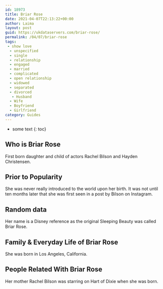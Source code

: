 ```yaml
---
id: 18973
title: Briar Rose
date: 2021-04-07T22:13:22+00:00
author: Laima
layout: post
guid: https://ukdataservers.com/briar-rose/
permalink: /04/07/briar-rose
tags:
 - show love
  - unspecified
  - single
  - relationship
  - engaged
  - married
  - complicated
  - open relationship
  - widowed
  - separated
  - divorced
   - Husband
  - Wife
  - Boyfriend
  - Girlfriend
category: Guides
---
```


* some text
{: toc}


## Who is Briar Rose
                  
                  
                  
First born daughter and child of actors Rachel Bilson and Hayden Christensen.
                  
              
            
              
            
                
                
                
## Prior to Popularity
                  
                  
                  
She was never really introduced to the world upon her birth. It was not until ten months later that she was first seen in a post by Bilson on Instagram.
                  
              
            
              
            
                
                
                
## Random data
                  
                  
                  
Her name is a Disney reference as the original Sleeping Beauty was called Briar Rose.
                  
              
            
              
            
                
                
                
## Family & Everyday Life of Briar Rose
                  
                  
                  
She was born in Los Angeles, California. 
                  
              
            
              
            
                
                
                
## People Related With Briar Rose
                  
                  
                  
Her mother Rachel Bilson was starring on Hart of Dixie when she was born.
                  
              
            
              
            
                
              
            
              
              
            
            
              
            
          
          
          